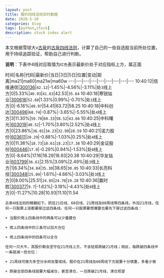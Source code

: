 ```yaml
---
layout: post
title: 股价四线法则实时数据
date: 2020-5-10
categories: blog
tags: [python,stock]
description: stock index alert
---
```



本文根据雪球大v[古泉](https://xueqiu.com/u/7148646888)的[古泉四线法则](https://xueqiu.com/7148646888/130498192)，计算了自己的一些自选股当前所处位置，用于持续追踪验证，帮助自己进行判断。

**说明**：下表中4线对应取值为`红色`表示最新价处于对应指标上方，属正面

时间|名称|代码|最新价|当日|3日|5日|位置|变动|距离|ma21|ma60|ma21w|ma60w
---|---|---|---|---|---|---|---|---
10:40:12|信维通信|[300136](https://xueqiu.com/S/SZ300136)|`42.12`|-1.45%|-4.56%|-3.11%|处`3`线上方|0|5.33%|`40.93`|`41.63`|42.53|`35.64`
10:40:18|寒锐钴业|[300618](https://xueqiu.com/S/SZ300618)|`52.68`|1.33%|0.99%|-0.70%|处`1`线上方|0|-6.16%|`49.97`|54.41|63.72|58.25
10:40:18|中科创达|[300496](https://xueqiu.com/S/SZ300496)|`60.74`|-0.87%|-3.65%|-5.55%|处`4`线上方|3|11.30%|`59.78`|`60.33`|`58.52`|`43.66`
10:40:25|中科曙光|[603019](https://xueqiu.com/S/SH603019)|`40.52`|-1.70%|3.80%|2.52%|处`4`线上方|0|23.86%|`36.01`|`34.23`|`32.99`|`28.59`
10:40:21|诺力股份|[603611](https://xueqiu.com/S/SH603611)|`20.29`|-0.88%|-1.03%|0.25%|处`4`线上方|0|11.36%|`18.73`|`18.61`|`18.23`|`17.38`
10:40:29|金证股份|[600446](https://xueqiu.com/S/SH600446)|`17.0`|-0.29%|0.94%|-1.53%|处`0`线上方|0|-8.64%|17.16|18.29|18.93|20.38
10:40:29|华友钴业|[603799](https://xueqiu.com/S/SH603799)|`36.61`|2.15%|3.09%|2.49%|处`3`线上方|1|6.34%|`34.84`|`35.30`|38.65|`30.05`
10:40:33|长亮科技|[300348](https://xueqiu.com/S/SZ300348)|`25.09`|-1.61%|-4.66%|-3.03%|处`3`线上方|0|8.00%|25.51|`24.65`|`24.70`|`19.28`
10:40:36|赢时胜|[300377](https://xueqiu.com/S/SZ300377)|`9.7`|-1.62%|-3.19%|-4.43%|处`0`线上方|0|-11.27%|10.28|10.93|11.10|11.54

```
古泉4线法则的精髓如下。抓住21日线、60日线、21周线及60周线等四条线，外加21月线，任何一只股票上涨都要穿过这四条线，任何一只股票要想爆雷也要先下穿过这四条线：

+ 当股价爬上四条线中的两条可以少量建仓

+ 爬上四条线中的三条可以加大仓位

+ 爬上四条线中的四条可以全仓

任何一只大牛，其股价都会坚守在21月线上方，不会轻易跌破21月线；相反，每跌破四条线中一条就减一些仓位：

+ 21周线可做为多空分水岭及警戒线，股价在21周线及60周线下方就要十分慎重，多看少做

+ 跌破全部四条线就要大幅减仓，甚至清仓，一旦跌破21月线，清仓观望
```